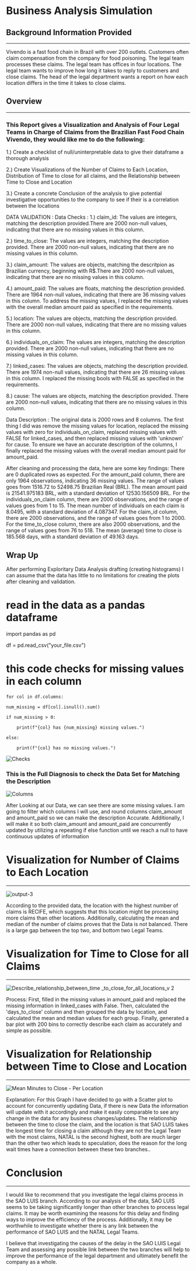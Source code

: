 # Business Analysis Simulation

## Background Information Provided
---
Vivendo is a fast food chain in Brazil with over 200 outlets.
Customers often claim compensation from the company for food poisoning.
The legal team processes these claims. The legal team has offices in four locations.
The legal team wants to improve how long it takes to reply to customers and close claims.
The head of the legal department wants a report on how each location differs in the time it
takes to close claims.

## Overview
---

### **This Report gives a Visualization and Analysis of Four Legal Teams in Charge of Claims from the Brazilian Fast Food Chain Vivendo, they would like me to do the following:**

1.) Create a checklist of null/uninterpretable data to give their dataframe a thorough analysis

2.) Create Visualizations of the Number of Claims to Each Location, Distribution of Time to close for all claims, and the Relationship between Time to Close and Location

3.) Create a concrete Conclusion of the analysis to give potential investigative opportunities to the company to see if their is a correlation between the locations

DATA VALIDATION :
Data Checks :
1.) claim_id:
The values are integers, matching the description provided.There are 2000 non-null values, indicating that there are no missing values in this column.

2.) time_to_close:
The values are integers, matching the description provided. There are 2000 non-null values, indicating that there are no missing values in this column.

3.) claim_amount:
The values are objects, matching the descritpion as Brazilian currency, beginning with R$.There are 2000 non-null values, indicating that there are no missing values in this column.

4.) amount_paid:
The values are floats, matching the description provided. There are 1964 non-null values, indicating that there are 36 missing values in this column. To address the missing values, I replaced the missing values with the overall median amount paid as specified in the requirements.

5.) location:
The values are objects, matching the description provided. There are 2000 non-null values, indicating that there are no missing values in this column.

6.) individuals_on_claim:
The values are integers, matching the description provided. There are 2000 non-null values, indicating that there are no missing values in this column.

7.) linked_cases:
The values are objects, matching the description provided. There are 1974 non-null values, indicating that there are 26 missing values in this column. I replaced the missing bools with FALSE as specified in the requirements.

8.) cause:
The values are objects, matching the description provided. There are 2000 non-null values, indicating that there are no missing values in this column.

Data Description :
The original data is 2000 rows and 8 columns. The first thing I did was remove the missing values for location, replaced the missing values with zero for individuals_on_claim, replaced missing values with FALSE for linked_cases, and then replaced missing values with 'unknown' for cause. To ensure we have an accurate description of the columns, I finally replaced the missing values with the overall median amount paid for amount_paid.

After cleaning and processing the data, here are some key findings:
There are 0 duplicated rows as expected. For the amount_paid column, there are only 1964 observations, indicating 36 missing values. The range of values goes from 1516.72 to 52498.75 Brazilian Real (BRL). The mean amount paid is 21541.975183 BRL, with a standard deviation of 12530.156509 BRL. For the individuals_on_claim column, there are 2000 observations, and the range of values goes from 1 to 15. The mean number of individuals on each claim is 8.0495, with a standard deviation of 4.087347. For the claim_id column, there are 2000 observations, and the range of values goes from 1 to 2000. For the time_to_close column, there are also 2000 observations, and the range of values goes from 76 to 518. The mean (average) time to close is 185.568 days, with a standard deviation of 49.163 days.

Wrap Up
--
After performing Exploritary Data Analysis drafting (creating histograms) I can assume that the data has little to no limitations for creating the plots after cleaning and validation.



# read in the data as a pandas dataframe
import pandas as pd

df = pd.read_csv("your_file.csv")

# this code checks for missing values in each column

    for col in df.columns:

    num_missing = df[col].isnull().sum()
    
    if num_missing > 0:
    
        print(f"{col} has {num_missing} missing values.")
        
    else:
    
        print(f"{col} has no missing values.")
        
![Checks](https://user-images.githubusercontent.com/129571496/229391523-90eaeae0-2faa-43ba-a588-186e1dfcad76.PNG)
### This is the Full Diagnosis to check the Data Set for Matching the Description
![Columns](https://user-images.githubusercontent.com/129571496/229391705-3df19c76-9667-4cc3-9cc1-e8c8e52ca754.PNG)

After Looking at our Data, we can see there are some missing values. I am going to filter which columns I will use, and round columns claim_amount and amount_paid so we can make the description Accurate. Additionally, I will make it so both claim_amount and amount_paid are concurrently updated by utilizing a repeating if else function until we reach a null to have continuous updates of information
# Visualization for Number of Claims to Each Location
---
![output-3](https://user-images.githubusercontent.com/129571496/229392014-eb3a6a7f-c080-4452-9c44-e675ff3575f5.jpg)

According to the provided data, the location with the highest number of claims is RECIFE, which suggests that this location might be processing more claims than other locations. Additionally, calculating the mean and median of the number of claims proves that the Data is not balanced. There is a large gap between the top two, and bottom two Legal Teams.
# Visualization for Time to Close for all Claims
---
![Describe_relationship_between_time _to_close_for_all_locations_v 2](https://user-images.githubusercontent.com/129571496/229392121-69dbf82a-7162-483b-a8db-17bacf2d5df4.jpg)

Process: First, filled in the missing values in amount_paid and replaced the missing information in linked_cases with False. Then, calculated the 'days_to_close' column and then grouped the data by location, and calculated the mean and median values for each group. Finally, generated a bar plot with 200 bins to correctly describe each claim as accurately and simple as possible.
# Visualization for Relationship between Time to Close and Location
---
![Mean Minutes to Close - Per Location](https://user-images.githubusercontent.com/129571496/229392198-1d39dde0-8b99-417f-b65e-613d0441897a.PNG)

Explanation: For this Graph I have decided to go with a Scatter plot to account for concurrently updating Data, if there is new Data the information will update with it accordingly and make it easily comparable to see any change in the data for any business changes/updates. The relationship between the time to close the claim, and the location is that SAO LUIS takes the longest time for closing a claim although they are not the Legal Team with the most claims, NATAL is the second highest, both are much larger than the other two which leads to speculation, does the reason for the long wait times have a connection between these two branches..

# Conclusion
---
I would like to recommend that you investigate the legal claims process in the SAO LUIS branch. According to our analysis of the data, SAO LUIS seems to be taking significantly longer than other branches to process legal claims. It may be worth examining the reasons for this delay and finding ways to improve the efficiency of the process. Additionally, it may be worthwhile to investigate whether there is any link between the performance of SAO LUIS and the NATAL Legal Teams.

I believe that investigating the causes of the delay in the SAO LUIS Legal Team and assessing any possible link between the two branches will help to improve the performance of the legal department and ultimately benefit the company as a whole.
